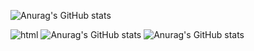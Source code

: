 ![Anurag's GitHub stats](https://github-readme-stats.vercel.app/api?username=enjels&show_icons=true&theme=radical)

![html](https://img.shields.io/badge/HTML5-E34F26?style=for-the-badge&logo=html5&logoColor=white)
![Anurag's GitHub stats](https://img.shields.io/badge/CSS3-1572B6?style=for-the-badge&logo=css3&logoColor=white)
![Anurag's GitHub stats](https://img.shields.io/badge/JavaScript-F7DF1E?style=for-the-badge&logo=javascript&logoColor=black)
